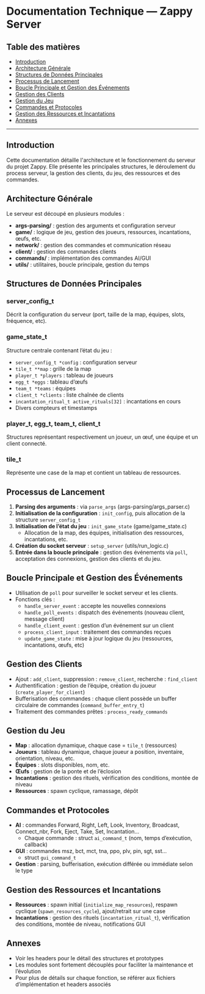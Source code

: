 # Documentation Technique — Zappy Server

## Table des matières
- [Introduction](#introduction)
- [Architecture Générale](#architecture-générale)
- [Structures de Données Principales](#structures-de-données-principales)
- [Processus de Lancement](#processus-de-lancement)
- [Boucle Principale et Gestion des Événements](#boucle-principale-et-gestion-des-événements)
- [Gestion des Clients](#gestion-des-clients)
- [Gestion du Jeu](#gestion-du-jeu)
- [Commandes et Protocoles](#commandes-et-protocoles)
- [Gestion des Ressources et Incantations](#gestion-des-ressources-et-incantations)
- [Annexes](#annexes)

---

## Introduction
Cette documentation détaille l'architecture et le fonctionnement du serveur du projet Zappy. Elle présente les principales structures, le déroulement du process serveur, la gestion des clients, du jeu, des ressources et des commandes.

## Architecture Générale
Le serveur est découpé en plusieurs modules :
- **args-parsing/** : gestion des arguments et configuration serveur
- **game/** : logique de jeu, gestion des joueurs, ressources, incantations, œufs, etc.
- **network/** : gestion des commandes et communication réseau
- **client/** : gestion des commandes clients
- **commands/** : implémentation des commandes AI/GUI
- **utils/** : utilitaires, boucle principale, gestion du temps

## Structures de Données Principales
### server_config_t
Décrit la configuration du serveur (port, taille de la map, équipes, slots, fréquence, etc).

### game_state_t
Structure centrale contenant l’état du jeu :
- `server_config_t *config` : configuration serveur
- `tile_t **map` : grille de la map
- `player_t *players` : tableau de joueurs
- `egg_t *eggs` : tableau d’œufs
- `team_t *teams` : équipes
- `client_t *clients` : liste chaînée de clients
- `incantation_ritual_t active_rituals[32]` : incantations en cours
- Divers compteurs et timestamps

### player_t, egg_t, team_t, client_t
Structures représentant respectivement un joueur, un œuf, une équipe et un client connecté.

### tile_t
Représente une case de la map et contient un tableau de ressources.

## Processus de Lancement
1. **Parsing des arguments** : via `parse_args` (args-parsing/args_parser.c)
2. **Initialisation de la configuration** : `init_config`, puis allocation de la structure `server_config_t`
3. **Initialisation de l’état du jeu** : `init_game_state` (game/game_state.c)
   - Allocation de la map, des équipes, initialisation des ressources, incantations, etc.
4. **Création du socket serveur** : `setup_server` (utils/run_logic.c)
5. **Entrée dans la boucle principale** : gestion des événements via `poll`, acceptation des connexions, gestion des clients et du jeu.

## Boucle Principale et Gestion des Événements
- Utilisation de `poll` pour surveiller le socket serveur et les clients.
- Fonctions clés :
  - `handle_server_event` : accepte les nouvelles connexions
  - `handle_poll_events` : dispatch des événements (nouveau client, message client)
  - `handle_client_event` : gestion d’un événement sur un client
  - `process_client_input` : traitement des commandes reçues
  - `update_game_state` : mise à jour logique du jeu (ressources, incantations, œufs, etc)

## Gestion des Clients
- Ajout : `add_client`, suppression : `remove_client`, recherche : `find_client`
- Authentification : gestion de l’équipe, création du joueur (`create_player_for_client`)
- Bufferisation des commandes : chaque client possède un buffer circulaire de commandes (`command_buffer_entry_t`)
- Traitement des commandes prêtes : `process_ready_commands`

## Gestion du Jeu
- **Map** : allocation dynamique, chaque case = `tile_t` (ressources)
- **Joueurs** : tableau dynamique, chaque joueur a position, inventaire, orientation, niveau, etc.
- **Équipes** : slots disponibles, nom, etc.
- **Œufs** : gestion de la ponte et de l’éclosion
- **Incantations** : gestion des rituels, vérification des conditions, montée de niveau
- **Ressources** : spawn cyclique, ramassage, dépôt

## Commandes et Protocoles
- **AI** : commandes Forward, Right, Left, Look, Inventory, Broadcast, Connect_nbr, Fork, Eject, Take, Set, Incantation…
  - Chaque commande : struct `ai_command_t` (nom, temps d’exécution, callback)
- **GUI** : commandes msz, bct, mct, tna, ppo, plv, pin, sgt, sst…
  - struct `gui_command_t`
- **Gestion** : parsing, bufferisation, exécution différée ou immédiate selon le type

## Gestion des Ressources et Incantations
- **Ressources** : spawn initial (`initialize_map_resources`), respawn cyclique (`spawn_resources_cycle`), ajout/retrait sur une case
- **Incantations** : gestion des rituels (`incantation_ritual_t`), vérification des conditions, montée de niveau, notifications GUI

## Annexes
- Voir les headers pour le détail des structures et prototypes
- Les modules sont fortement découplés pour faciliter la maintenance et l’évolution
- Pour plus de détails sur chaque fonction, se référer aux fichiers d’implémentation et headers associés
